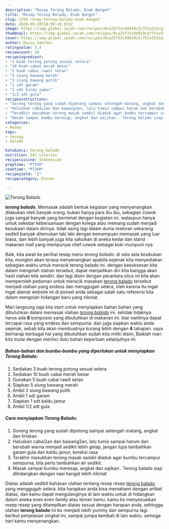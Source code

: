 ```yaml
---
description: "Resep Terong Balado, Enak Banget"
title: "Resep Terong Balado, Enak Banget"
slug: 2258-resep-terong-balado-enak-banget
date: 2020-09-30T10:09:49.933Z
image: https://img-global.cpcdn.com/recipes/8ca25f33cdd919c5/751x532cq70/terong-balado-foto-resep-utama.jpg
thumbnail: https://img-global.cpcdn.com/recipes/8ca25f33cdd919c5/751x532cq70/terong-balado-foto-resep-utama.jpg
cover: https://img-global.cpcdn.com/recipes/8ca25f33cdd919c5/751x532cq70/terong-balado-foto-resep-utama.jpg
author: Daisy Sanchez
ratingvalue: 3.4
reviewcount: 10
recipeingredient:
- "3 buah terong potong sesuai selera"
- "10 buah cabai merah besar"
- "5 buah cabai rawit setan"
- "5 siung bawang merah"
- "2 siung bawang putih"
- "1 sdt garam"
- "1 sdt kaldu jamur"
- "1/2 sdt gula"
recipeinstructions:
- "Goreng terong yang sudah dipotong sampai setengah matang, angkat dan tiriskan"
- "Haluskan cabai2an dan bawang2an, lalu tumis sampai harum dan berubah warna menjadi sedikit lebih gelap, jangan lupa tambahkan garam gula dan kaldu jamur, koreksi rasa"
- "Terakhir masukkan terong masak sambil diaduk agar bumbu tercampur sempurna, bila perlu tambahkan air sedikit."
- "Masak sampai bumbu meresap, angkat dan sajikan.. Terong balado siap dihidangkan dengan nasi hangat lebih nikmat"
categories:
- Resep
tags:
- terong
- balado

katakunci: terong balado 
nutrition: 241 calories
recipecuisine: Indonesian
preptime: "PT35M"
cooktime: "PT36M"
recipeyield: "2"
recipecategory: Dinner

---
```



![Terong Balado](https://img-global.cpcdn.com/recipes/8ca25f33cdd919c5/751x532cq70/terong-balado-foto-resep-utama.jpg)

<b><i>terong balado</i></b>, Memasak adalah bentuk kegiatan yang menyenangkan dilakukan oleh banyak orang. bukan hanya para ibu ibu, sebagian cowok juga sangat banyak yang berminat dengan kegiatan ini. walaupun hanya untuk sekedar kebersamaan dengan kolega atau memang sudah menjadi kesukaan dalam dirinya. tidak asing lagi dalam dunia restoran sekarang sedikit banyak ditemukan laki laki dengan kemampuan memasak yang luar biasa, dan lebih banyak juga kita saksikan di aneka kedai dan stand makanan mall yang mempunyai chef cowok sebagai koki mumpuni nya.

Baik, kita awali ke perihal resep menu <i>terong balado</i>. di sela sela kesibukan kita, mungkin akan terasa menyenangkan apabila sejenak kita menyediakan sebagian waktu untuk meracik terong balado ini. dengan kesuksesan kita dalam mengolah olahan tersebut, dapat menjadikan diri kita bangga akan hasil olahan kita sendiri. dan lagi disini dengan perantara situs ini kita akan memperoleh pedoman untuk meracik masakan <u>terong balado</u> tersebut menjadi olahan yang endess dan menggugah selera, oleh karena itu ingat ingat alamat website ini di ponsel anda sebagai salah satu referensi kita dalam mengolah hidangan baru yang nikmat.




Mari langsung saja kita start untuk menyiapkan bahan bahan yang dibutuhkan dalam memasak olahan <u><i>terong balado</i></u> ini. setidak tidaknya harus ada <b>8</b> komposisi yang dibutuhkan di makanan ini. biar nantinya dapat tercapai rasa yang endess dan sempurna. dan juga siapkan waktu anda sejenak, sebab kita akan membuatnya kurang lebih dengan <b>4</b> tahapan. saya berharap berbagai hal yang dibutuhkan sudah kita miliki disini, Baiklah mari kita mulai dengan merinci dulu bahan keperluan selanjutnya ini.

<!--inarticleads1-->

##### Bahan-bahan dan bumbu-bumbu yang diperlukan untuk menyiapkan Terong Balado:

1. Sediakan 3 buah terong potong sesuai selera
1. Sediakan 10 buah cabai merah besar
1. Gunakan 5 buah cabai rawit setan
1. Siapkan 5 siung bawang merah
1. Ambil 2 siung bawang putih
1. Ambil 1 sdt garam
1. Siapkan 1 sdt kaldu jamur
1. Ambil 1/2 sdt gula




<!--inarticleads2-->

##### Cara menyiapkan Terong Balado:

1. Goreng terong yang sudah dipotong sampai setengah matang, angkat dan tiriskan
1. Haluskan cabai2an dan bawang2an, lalu tumis sampai harum dan berubah warna menjadi sedikit lebih gelap, jangan lupa tambahkan garam gula dan kaldu jamur, koreksi rasa
1. Terakhir masukkan terong masak sambil diaduk agar bumbu tercampur sempurna, bila perlu tambahkan air sedikit.
1. Masak sampai bumbu meresap, angkat dan sajikan.. Terong balado siap dihidangkan dengan nasi hangat lebih nikmat




Diatas adalah sedikit bahasan olahan tentang resep resep <u>terong balado</u> yang menggugah selera. kita harapkan anda bisa memahami dengan artikel diatas, dan kamu dapat mengulanginya di lain waktu untuk di hidangkan dalam aneka even even family atau teman kamu. kamu bs menyesuaikan resep resep yang ditampilkan diatas sesuai dengan harapan anda, sehingga olahan <b>terong balado</b> ini bs menjadi lebih yummy dan sempurna lagi. berikut penjelasan singkat ini, sampai jumpa kembali di lain waktu. semoga hari kamu menyenangkan.
